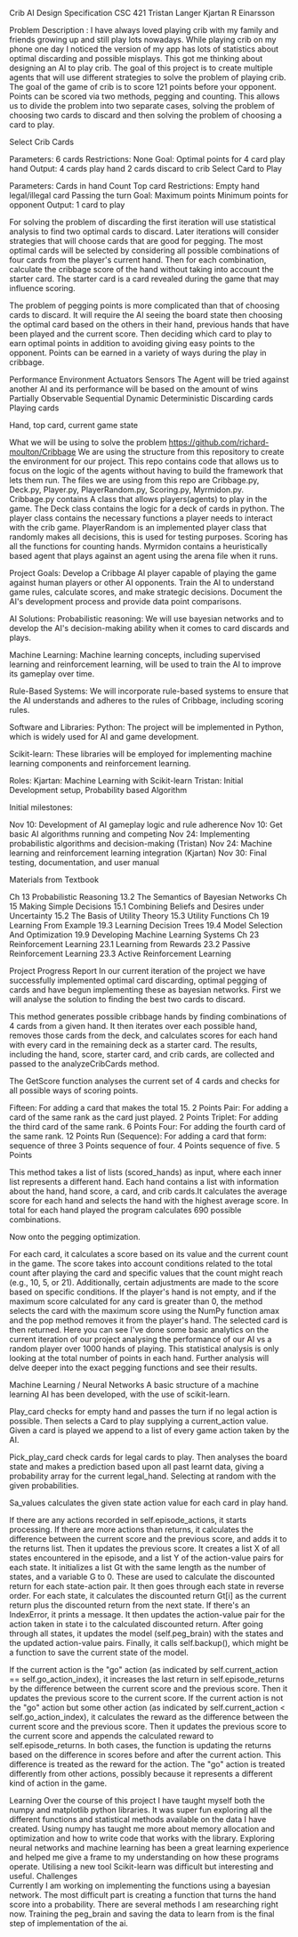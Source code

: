 Crib AI Design Specification
CSC 421
Tristan Langer 
Kjartan R Einarsson

Problem Description :
I have always loved playing crib with my family and friends growing up and still play lots nowadays. While playing crib on my phone one day I noticed the version of my app has lots of statistics about optimal discarding and possible misplays. This got me thinking about designing an AI to play crib. The goal of this project is to create multiple agents that will use different strategies to solve the problem of playing crib. The goal of the game of crib is to score 121 points before your opponent. Points can be scored via two methods, pegging and counting. This allows us to divide the problem into two separate cases, solving the problem of choosing two cards to discard and then solving the problem of choosing a card to play. 

Select Crib Cards

Parameters:
6 cards
Restrictions:
None
Goal:
Optimal points for 4 card play hand
Output:
4 cards play hand
2 cards discard to crib
Select Card to Play

Parameters:
Cards in hand
Count
Top card
Restrictions:
Empty hand
legal/illegal card
Passing the turn
Goal:
Maximum points
Minimum points for opponent
Output:
1 card to play

For solving the problem of discarding the first iteration will use statistical analysis to find two optimal cards to discard. Later iterations will consider strategies that will choose cards that are good for pegging. The most optimal cards will be selected by considering all possible combinations of four cards from the player's current hand. Then for each combination, calculate the cribbage score of the hand without taking into account the starter card. The starter card is a card revealed during the game that may influence scoring.



The problem of pegging points is more complicated than that of choosing cards to discard. It will require the AI seeing the board state then choosing the optimal card based on the others in their hand, previous hands that have been played and the current score. Then deciding which card to play to earn optimal points in addition to avoiding giving easy points to the opponent. Points can be earned in a variety of ways during the play in cribbage. 

Performance
Environment
Actuators
Sensors
The Agent will be tried against another AI and its performance will be based on the amount of wins
Partially Observable
Sequential
Dynamic
Deterministic 
Discarding cards
Playing cards


Hand, top card, current game state


 

What we will be using to solve the problem
https://github.com/richard-moulton/Cribbage
We are using the structure from this repository to create the environment for our project. This repo contains code that allows us to focus on the logic of the agents without having to build the framework that lets them run. The files we are using from this repo are Cribbage.py, Deck.py, Player.py, PlayerRandom.py, Scoring.py, Myrmidon.py. Cribbage.py contains A class that allows players(agents) to play in the game. The Deck class contains the logic for a deck of cards in python. The player class contains the necessary functions a player needs to interact with the crib game. PlayerRandom is an implemented player class that randomly makes all decisions, this is used for testing purposes. Scoring has all the functions for counting hands. Myrmidon contains a heuristically based agent that plays against an agent using the arena file when it runs.  


Project Goals:
Develop a Cribbage AI player capable of playing the game against human players or other AI opponents.
Train the AI to understand game rules, calculate scores, and make strategic decisions.
Document the AI's development process and provide data point comparisons.

AI Solutions:
Probabilistic reasoning: We will use bayesian networks and to develop the AI's decision-making ability when it comes to card discards and plays.

Machine Learning: Machine learning concepts, including supervised learning and reinforcement learning, will be used to train the AI to improve its gameplay over time.

Rule-Based Systems: We will incorporate rule-based systems to ensure that the AI understands and adheres to the rules of Cribbage, including scoring rules.



Software and Libraries:
Python: The project will be implemented in Python, which is widely used for AI and game development.

Scikit-learn: These libraries will be employed for implementing machine learning components and reinforcement learning.


Roles:
Kjartan:  Machine Learning with Scikit-learn
Tristan: Initial Development setup, Probability based Algorithm

Initial milestones:

Nov 10: Development of AI gameplay logic and rule adherence 
	Nov 10: Get basic AI algorithms running and competing
Nov 24: Implementing probabilistic algorithms and decision-making (Tristan)
	Nov 24: Machine learning and reinforcement learning integration (Kjartan)
Nov 30: Final testing, documentation, and user manual 


Materials from Textbook
 
Ch 13 Probabilistic Reasoning
13.2 The Semantics of Bayesian Networks
Ch 15 Making Simple Decisions
15.1 Combining Beliefs and Desires under Uncertainty
15.2 The Basis of Utility Theory
15.3 Utility Functions
Ch 19 Learning From Example
19.3 Learning Decision Trees
19.4 Model Selection And Optimization
19.9 Developing Machine Learning Systems
Ch 23 Reinforcement Learning
23.1 Learning from Rewards
23.2 Passive Reinforcement Learning
23.3 Active Reinforcement Learning




Project Progress Report
In our current iteration of the project we have successfully implemented optimal card discarding, optimal pegging of cards and have begun implementing these as bayesian networks. First we will analyse the solution to finding the best two cards to discard. 



This method generates possible cribbage hands by finding combinations of 4 cards from a given hand. It then iterates over each possible hand, removes those cards from the deck, and calculates scores for each hand with every card in the remaining deck as a starter card. The results, including the hand, score, starter card, and crib cards, are collected and passed to the analyzeCribCards method.


The GetScore function analyses the current set of 4 cards and checks for all possible ways of scoring points. 

Fifteen: For adding a card that makes the total 15.			2 Points
Pair: For adding a card of the same rank as the card just played.	2 Points 
Triplet: For adding the third card of the same rank.			6 Points
Four: For adding the fourth card of the same rank. 			12 Points 
Run (Sequence): For adding a card that form:
sequence of three 	3 Points
sequence of four. 	4 Points
sequence of five. 	5 Points



This method takes a list of lists (scored_hands) as input, where each inner list represents a different hand. Each hand contains a list with information about the hand, hand score, a card, and crib cards.It calculates the average score for each hand and selects the hand with the highest average score. In total for each hand played the program calculates 690 possible combinations.






Now onto the pegging optimization. 

For each card, it calculates a score based on its value and the current count in the game. The score takes into account conditions related to the total count after playing the card and specific values that the count might reach (e.g., 10, 5, or 21). Additionally, certain adjustments are made to the score based on specific conditions.
If the player's hand is not empty, and if the maximum score calculated for any card is greater than 0, the method selects the card with the maximum score using the NumPy function amax and the pop method removes it from the player's hand. The selected card is then returned.
Here you can see I've done some basic analytics on the current iteration of our project analysing the performance of our AI vs a random player over 1000 hands of playing. This statistical analysis is only looking at the total number of points in each hand. Further analysis will delve deeper into the exact pegging functions and see their results.



Machine Learning / Neural Networks
A basic structure of a machine learning AI has been developed, with the use of scikit-learn.

Play_card checks for empty hand and passes the turn if no legal action is possible. Then selects a Card to play supplying a current_action value.  Given a card is played we append to a list of every game action taken by the AI.


Pick_play_card check cards for legal cards to play. Then analyses the board state and makes a prediction based upon all past learnt data, giving a probability array for the current legal_hand. Selecting at random with the given probabilities. 



Sa_values calculates the given state action value for each card in play hand.

If there are any actions recorded in self.episode_actions, it starts processing.
If there are more actions than returns, it calculates the difference between the current score and the previous score, and adds it to the returns list. Then it updates the previous score.
It creates a list X of all states encountered in the episode, and a list Y of the action-value pairs for each state.
It initializes a list Gt with the same length as the number of states, and a variable G to 0. These are used to calculate the discounted return for each state-action pair.
It then goes through each state in reverse order. For each state, it calculates the discounted return Gt[i] as the current return plus the discounted return from the next state. If there's an IndexError, it prints a message.
It then updates the action-value pair for the action taken in state i to the calculated discounted return.
After going through all states, it updates the model (self.peg_brain) with the states and the updated action-value pairs.
Finally, it calls self.backup(), which might be a function to save the current state of the model.




If the current action is the "go" action (as indicated by self.current_action == self.go_action_index), it increases the last return in self.episode_returns by the difference between the current score and the previous score. Then it updates the previous score to the current score.
If the current action is not the "go" action but some other action (as indicated by self.current_action < self.go_action_index), it calculates the reward as the difference between the current score and the previous score. Then it updates the previous score to the current score and appends the calculated reward to self.episode_returns.
In both cases, the function is updating the returns based on the difference in scores before and after the current action. This difference is treated as the reward for the action. The "go" action is treated differently from other actions, possibly because it represents a different kind of action in the game.

Learning 
Over the course of this project I have taught myself both the numpy and matplotlib python libraries. It was super fun exploring all the different functions and statistical methods available on the data I have created. Using numpy has taught me more about memory allocation and optimization and how to write code that works with the library.
Exploring neural networks and machine learning has been a great learning experience and helped me give a frame to my understanding on how these programs operate. Utilising a new tool Scikit-learn was difficult but interesting and useful.
Challenges  
Currently I am working on implementing the functions using a bayesian network. The most difficult part is creating a function that turns the hand score into a probability. There are several methods I am researching right now. 
Training the peg_brain and saving the data to learn from is the final step of implementation of the ai. 

